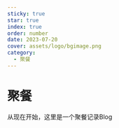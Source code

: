 ```yaml
---
sticky: true
star: true
index: true
order: number
date: 2023-07-20
cover: assets/logo/bgimage.png
category: 
  - 聚餐
---
```


# 聚餐

从现在开始，这里是一个聚餐记录Blog
